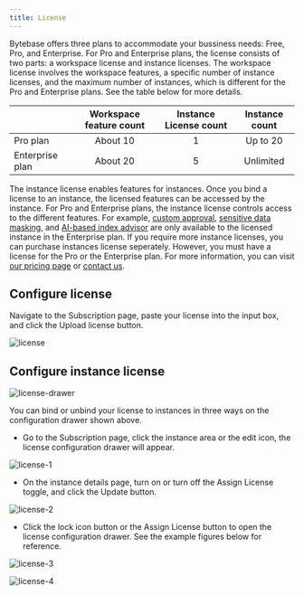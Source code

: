 ```yaml
---
title: License
---
```


Bytebase offers three plans to accommodate your bussiness needs: Free, Pro, and Enterprise. For Pro and Enterprise plans, the license consists of two parts: a workspace license and instance licenses. The workspace license involves the workspace features, a specific number of instance licenses, and the maximum number of instances, which is different for the Pro and Enterprise plans. See the table below for more details.

|          | Workspace feature count | Instance License count | Instance count |
|:---------| :---------------------: | :--------------------: | :------------: |
|Pro plan| About 10 | 1 | Up to 20 |
|Enterprise plan| About 20 | 5 | Unlimited |

The instance license enables features for instances. Once you bind a license to an instance, the licensed features can be accessed by the instance. For Pro and Enterprise plans, the instance license controls access to the different features. For example, [custom approval](/content/docs/administration/custom-approval/), [sensitive data masking](/content/docs/security/anonymize-data/), and [AI-based index advisor](/content/docs/slow-query/index-advisor/#index-advisor) are only available to the licensed instance in the Enterprise plan. If you require more instance licenses, you can purchase instances license seperately. However, you must have a license for the Pro or the Enterprise plan. For more information, you can visit [our pricing page](https://www.bytebase.com/pricing/) or [contact us](mailto:support@bytebase.com?subject=pricing-license).

## Configure license

Navigate to the Subscription page, paste your license into the input box, and click the Upload license button.

![license](/content/docs/administration/license/license.webp)

## Configure instance license

![license-drawer](/content/docs/administration/license/license-drawer.webp)

You can bind or unbind your license to instances in three ways on the configuration drawer shown above.

- Go to the Subscription page, click the instance area or the edit icon, the license configuration drawer will appear.

![license-1](/content/docs/administration/license/license-1.webp)

- On the instance details page, turn on or turn off the Assign License toggle, and click the Update button.

![license-2](/content/docs/administration/license/license-2.webp)

- Click the lock icon button or the Assign License button to open the license configuration drawer. See the example figures below for reference.

![license-3](/content/docs/administration/license/license-3.webp)

![license-4](/content/docs/administration/license/license-4.webp)
